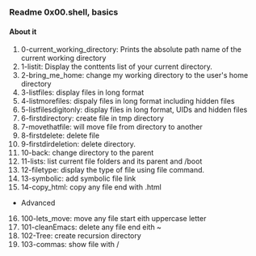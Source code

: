 ### Readme 0x00.shell, basics
#### About it
1. 0-current_working_directory: Prints the absolute path name of the current working directory
2. 1-listit: Display the conttents list of your current directory.
3. 2-bring_me_home: change my working directory to the user's home directory
4. 3-listfiles: display files in long format
5. 4-listmorefiles: dispaly files in long format including hidden files
6. 5-listfilesdigitonly: display files in long format, UIDs and hidden files
7. 6-firstdirectory: create file in tmp directory
8. 7-movethatfile: will move file from directory to another
9. 8-firstdelete: delete file
10. 9-firstdirdeletion: delete directory.
11. 10-back: change directory to the parent
12. 11-lists: list current file folders and its parent and /boot 
13. 12-filetype: display the type of file using file command.
14. 13-symbolic: add symbolic file link
15. 14-copy_html: copy any file end with .html
- Advanced
16. 100-lets_move: move any file start eith uppercase letter
17. 101-cleanEmacs: delete any file end eith ~
18. 102-Tree: create recursion directory
19. 103-commas: show file with / 
